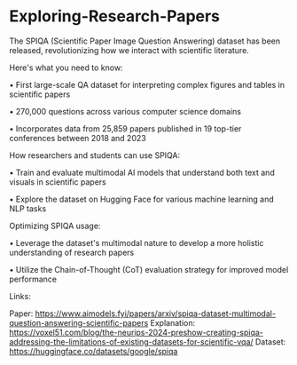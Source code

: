 # Exploring-Research-Papers

The SPIQA (Scientific Paper Image Question Answering) dataset has been released, revolutionizing how we interact with scientific literature.

Here's what you need to know:

• First large-scale QA dataset for interpreting complex figures and tables in scientific papers

• 270,000 questions across various computer science domains

• Incorporates data from 25,859 papers published in 19 top-tier conferences between 2018 and 2023

How researchers and students can use SPIQA:

• Train and evaluate multimodal AI models that understand both text and visuals in scientific papers

• Explore the dataset on Hugging Face for various machine learning and NLP tasks

Optimizing SPIQA usage:

• Leverage the dataset's multimodal nature to develop a more holistic understanding of research papers

• Utilize the Chain-of-Thought (CoT) evaluation strategy for improved model performance

Links:

Paper: https://www.aimodels.fyi/papers/arxiv/spiqa-dataset-multimodal-question-answering-scientific-papers
Explanation: https://voxel51.com/blog/the-neurips-2024-preshow-creating-spiqa-addressing-the-limitations-of-existing-datasets-for-scientific-vqa/
Dataset: https://huggingface.co/datasets/google/spiqa
